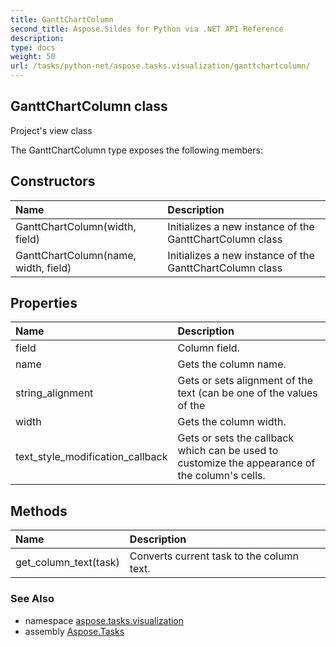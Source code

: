```yaml
---
title: GanttChartColumn
second_title: Aspose.Sildes for Python via .NET API Reference
description: 
type: docs
weight: 50
url: /tasks/python-net/aspose.tasks.visualization/ganttchartcolumn/
---
```


## GanttChartColumn class

Project's view class

The GanttChartColumn type exposes the following members:
## Constructors
| Name | Description |
| :- | :- |
|GanttChartColumn(width, field)|Initializes a new instance of the GanttChartColumn class|
|GanttChartColumn(name, width, field)|Initializes a new instance of the GanttChartColumn class|
## Properties
| Name | Description |
| :- | :- |
|field|Column field.|
|name|Gets the column name.|
|string_alignment|Gets or sets alignment of the text (can be one of the values of the|
|width|Gets the column width.|
|text_style_modification_callback|Gets or sets the callback which can be used to customize the appearance of the column's cells.|
## Methods
| Name | Description |
| :- | :- |
|get_column_text(task)|Converts current task to the column text.|

### See Also

* namespace [aspose.tasks.visualization](/tasks/python-net/aspose.tasks.visualization/)
* assembly [Aspose.Tasks](/tasks/python-net/)


